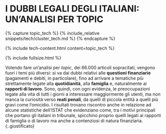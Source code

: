 
# I DUBBI LEGALI DEGLI ITALIANI: UN’ANALISI PER TOPIC


{% capture topic_tech %}
{% include_relative snippets/tech/cluster_tech.md %}
{% endcapture %}

{% include tech-content.html content=topic_tech %}


{% include fullsize.html  %}


Volendo fare un’analisi per _topic_, dei 66.000 articoli sopracitati, vengono fuori i temi più diversi: si va dai dubbi relativi alle **questioni finanziarie** (pagamenti e debiti, in particolare), fino ad arrivare a tematiche più strettamente legate alla **quotidianità**, alla **famiglia** e, naturalmente ai **rapporti di lavoro**. Sono, quindi, con ogni evidenza, le preoccupazioni legate alla vita di tutti i giorni a interessare maggiormente gli utenti, ma non manca la curiosità verso **reati penali**, da quelli di piccola entità a quelli più gravi come l’omicidio. I risultati trovano riscontro anche in relazione ad alcune statistiche dell’ISTAT che evidenziano come, tra i motivi principali che portano gli italiani in tribunale, spicchino proprio quelli legati ai rapporti di famiglia o di lavoro ma anche a contenziosi di natura finanziaria.   
{:.giustificato}